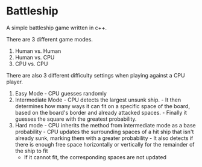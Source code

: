 # Battleship
A simple battleship game written in c++.

There are 3 different game modes.
1. Human vs. Human
2. Human vs. CPU
3. CPU vs. CPU
  
There are also 3 different difficulty settings when playing against a CPU player.
  1. Easy Mode
    - CPU guesses randomly
  2. Intermediate Mode
    - CPU detects the largest unsunk ship.
    - It then determines how many ways it can fit on a specific space of the board, based on the board's border and already attacked spaces.
    - Finally it guesses the square with the greatest probability.
  3. Hard mode
    - CPU inherits the method from intermediate mode as a base probability
    - CPU updates the surrounding spaces of a hit ship that isn't already sunk, marking them with a greater probability
    - It also detects if there is enough free space horizontally or vertically for the remainder of the ship to fit
      - If it cannot fit, the corresponding spaces are not updated
